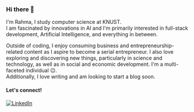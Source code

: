 ### Hi there 👋

I'm Rahma, I study computer science at KNUST. <br>
I am fascinated by innovations in AI and I'm primarily interested in full-stack development, Artificial Intelligence, and everything in between.

Outside of coding, I enjoy consuming business and entrepreneurship-related content as I aspire to become a serial entrepreneur. I also love exploring and discovering new things, particularly in science and technology, as well as in social and economic development. I'm a multi-faceted individual 😐. <br>
Additionally, I love writing and am looking to start a blog soon.

#### Let's connect!
<a href="https://www.linkedin.com/in/rahmaeliasu/" target="_blank">
  <img alt="LinkedIn" src="https://img.shields.io/badge/LinkedIn-%230E76A8.svg?&style=for-the-badge&logo=LinkedIn&logoColor=white" />
</a>

